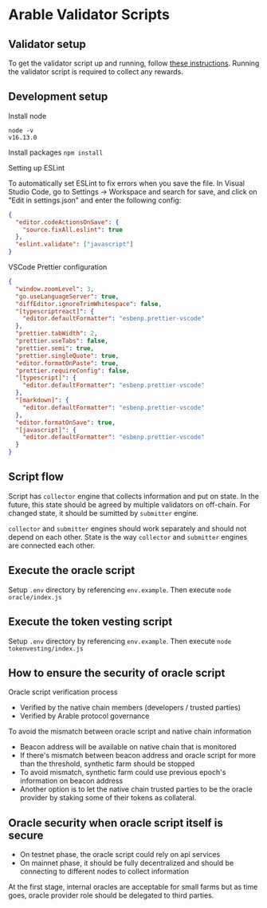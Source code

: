 # Arable Validator Scripts

## Validator setup
To get the validator script up and running, follow [these instructions](https://github.com/ArableProtocol/arablevalidator/blob/main/validator.md). Running the validator script is required to collect any rewards.

## Development setup

Install node

```
node -v
v16.13.0
```

Install packages
`npm install`

Setting up ESLint

To automatically set ESLint to fix errors when you save the file. In Visual Studio Code, go to Settings -> Workspace and search for save, and click on "Edit in settings.json" and enter the following config:

```json
{
  "editor.codeActionsOnSave": {
    "source.fixAll.eslint": true
  },
  "eslint.validate": ["javascript"]
}
```

VSCode Prettier configuration

```json
{
  "window.zoomLevel": 3,
  "go.useLanguageServer": true,
  "diffEditor.ignoreTrimWhitespace": false,
  "[typescriptreact]": {
    "editor.defaultFormatter": "esbenp.prettier-vscode"
  },
  "prettier.tabWidth": 2,
  "prettier.useTabs": false,
  "prettier.semi": true,
  "prettier.singleQuote": true,
  "editor.formatOnPaste": true,
  "prettier.requireConfig": false,
  "[typescript]": {
    "editor.defaultFormatter": "esbenp.prettier-vscode"
  },
  "[markdown]": {
    "editor.defaultFormatter": "esbenp.prettier-vscode"
  },
  "editor.formatOnSave": true,
  "[javascript]": {
    "editor.defaultFormatter": "esbenp.prettier-vscode"
  }
}
```

## Script flow

Script has `collector` engine that collects information and put on state.
In the future, this state should be agreed by multiple validators on off-chain.
For changed state, it should be sumitted by `submitter` engine.

`collector` and `submitter` engines should work separately and should not depend on each other.
State is the way `collector` and `submitter` engines are connected each other.

## Execute the oracle script

Setup `.env` directory by referencing `env.example`.
Then execute `node oracle/index.js`

## Execute the token vesting script

Setup `.env` directory by referencing `env.example`.
Then execute `node tokenvesting/index.js`

## How to ensure the security of oracle script

Oracle script verification process

- Verified by the native chain members (developers / trusted parties)
- Verified by Arable protocol governance

To avoid the mismatch between oracle script and native chain information

- Beacon address will be available on native chain that is monitored
- If there's mismatch between beacon address and oracle script for more than the threshold, synthetic farm should be stopped
- To avoid mismatch, synthetic farm could use previous epoch's information on beacon address
- Another option is to let the native chain trusted parties to be the oracle provider by staking some of their tokens as collateral.

## Oracle security when oracle script itself is secure

- On testnet phase, the oracle script could rely on api services
- On mainnet phase, it should be fully decentralized and should be connecting to different nodes to collect information

At the first stage, internal oracles are acceptable for small farms but as time goes, oracle provider role should be delegated to third parties.
